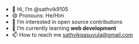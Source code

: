 - 👋 Hi, I’m @sathvik9105
-  😄 Pronouns: He/Him
- 👀 I’m interested in open source contributions
- 🌱 I’m currently learning <b>web development</b>
- 📫 How to reach me sathvikpasuvula@gmail.com


<!---
sathvik9105/sathvik9105 is a ✨ special ✨ repository because its `README.md` (this file) appears on your GitHub profile.
You can click the Preview link to take a look at your changes.
--->
